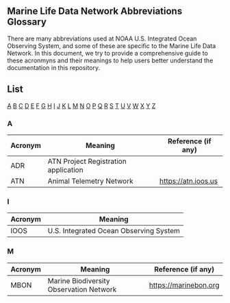 ## Marine Life Data Network Abbreviations Glossary

There are many abbreviations used at NOAA U.S. Integrated Ocean Observing System, and some of these are specific to the Marine Life Data Network. In this document, we try to provide a comprehensive guide to these acronmyns and their meanings to help users better understand the documentation in this repository.

## List
[A](#A) [B](#B) [C](#C) [D](#D) [E](#E) [F](#F) [G](#G) [H](#H) [I](#I) [J](#J) [K](#K) [L](#L) [M](#M) [N](#N) [O](#O) [P](#P) [Q](#Q) [R](#R) [S](#S) [T](#T) [U](#U) [V](#V) [W](#W) [X](#X) [Y](#Y) [Z](#Z) 

### A
Acronym | Meaning | Reference (if any)
---|---|---
ADR | ATN Project Registration application
ATN | Animal Telemetry Network | https://atn.ioos.us

### I
Acronym | Meaning
---|---
IOOS | U.S. Integrated Ocean Observing System

### M
Acronym | Meaning | Reference (if any)
---|---|---
MBON | Marine Biodiversity Observation Network | https://marinebon.org
